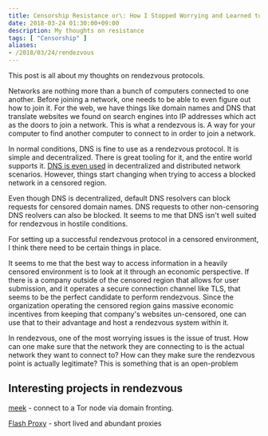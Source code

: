 ```yaml
---
title: Censorship Resistance or\: How I Stopped Worrying and Learned to Rendezvous
date: 2018-03-24 01:30:00+09:00
description: My thoughts on resistance
tags: [ "Censorship" ]
aliases:
- /2018/03/24/rendezvous
---
```


This post is all about my thoughts on rendezvous protocols. 

Networks are nothing more than a bunch of computers connected to one another. Before joining a network, one needs to be able to even figure out how to join it. For the web, we have things like domain names and DNS that translate websites we found on search engines into IP addresses which act as the doors to join a network. This is what a rendezvous is. A way for your computer to find another computer to connect to in order to join a network.

In normal conditions, DNS is fine to use as a rendezvous protocol. It is simple and decentralized. There is great tooling for it, and the entire world supports it. [DNS is even used](http://awesome.datproject.org/dns-discovery) in decentralized and distributed network scenarios. However, things start changing when trying to access a blocked network in a censored region. 

Even though DNS is decentralized, default DNS resolvers can block requests for censored domain names. DNS requests to other non-censoring DNS reolvers can also be blocked. It seems to me that DNS isn't well suited for rendezvous in hostile conditions. 

For setting up a successful rendezvous protocol in a censored environment, I think there need to be certain things in place. 

It seems to me that the best way to access information in a heavily censored environment is to look at it through an economic perspective. If there is a company outside of the censored region that allows for user submission, and it operates a secure connection channel like TLS, that seems to be the perfect candidate to perform rendezvous. 
Since the organization operating the censored region gains massive economic incentives from keeping that company's websites un-censored, one can use that to their advantage and host a rendezvous system within it.

In rendezvous, one of the most worrying issues is the issue of trust. How can one make sure that the network they are connecting to is the actual network they want to connect to? How can they make sure the rendezvous point is actually legitimate? This is something that is an open-problem 


## Interesting projects in rendezvous

[meek](https://trac.torproject.org/projects/tor/wiki/doc/meek) - connect to a Tor node via domain fronting. 

[Flash Proxy](https://crypto.stanford.edu/flashproxy/flashproxy.pdf) - short lived and abundant proxies 

